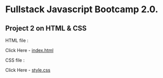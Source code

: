 # Fullstack Javascript Bootcamp 2.0.
## Project 2 on HTML & CSS

HTML file :

Click Here - [index.html](https://github.com/saibhargav0701/FSJS-2.0/blob/main/Project3/index.html)

CSS file :

Click Here - [style.css](https://github.com/saibhargav0701/FSJS-2.0/blob/main/Project3/style.css)
